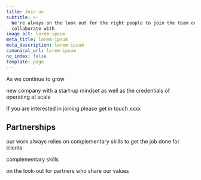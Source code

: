 ```yaml
---
title: Join us
subtitle: >-
  We're always on the look out for the right people to join the team or
  collaborate with
image_alt: lorem-ipsum
meta_title: lorem-ipsum
meta_description: lorem-ipsum
canonical_url: lorem-ipsum
no_index: false
template: page
---
```

As we continue to grow 

new company with a start-up mindset as well as the credentials of operating at scale

If you are interested in joining please get in touch xxxx

## Partnerships

our work always relies on complementary skills to get the job done for clients

complementary skills

on the look-out for partners who share our values

